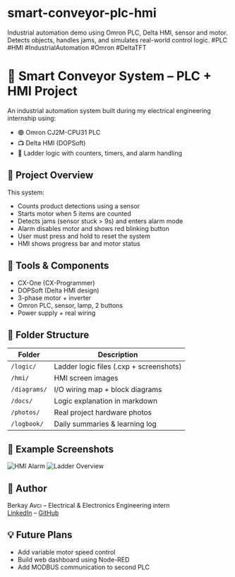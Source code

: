 # smart-conveyor-plc-hmi
Industrial automation demo using Omron PLC, Delta HMI, sensor and motor. Detects objects, handles jams, and simulates real-world control logic. #PLC #HMI #IndustrialAutomation #Omron #DeltaTFT

# 🚀 Smart Conveyor System – PLC + HMI Project

An industrial automation system built during my electrical engineering internship using:
- 🟢 Omron CJ2M-CPU31 PLC
- 📺 Delta HMI (DOPSoft)
- 🧠 Ladder logic with counters, timers, and alarm handling

## 🎯 Project Overview

This system:
- Counts product detections using a sensor
- Starts motor when 5 items are counted
- Detects jams (sensor stuck > 9s) and enters alarm mode
- Alarm disables motor and shows red blinking button
- User must press and hold to reset the system
- HMI shows progress bar and motor status

## 🔧 Tools & Components

- CX-One (CX-Programmer)
- DOPSoft (Delta HMI design)
- 3-phase motor + inverter
- Omron PLC, sensor, lamp, 2 buttons
- Power supply + real wiring

## 🧠 Folder Structure

| Folder      | Description |
|-------------|-------------|
| `/logic/`   | Ladder logic files (.cxp + screenshots) |
| `/hmi/`     | HMI screen images |
| `/diagrams/`| I/O wiring map + block diagrams |
| `/docs/`    | Logic explanation in markdown |
| `/photos/`  | Real project hardware photos |
| `/logbook/` | Daily summaries & learning log |

## 📸 Example Screenshots

![HMI Alarm](hmi/hmi_alarm_screen.png)
![Ladder Overview](logic/ladder_overview.png)

## 📝 Author
Berkay Avcı – Electrical & Electronics Engineering intern  
[LinkedIn](https://linkedin.com/in/berkay-avci-istanbul) – [GitHub](https://github.com/avciberkay)

## 💡 Future Plans

- Add variable motor speed control  
- Build web dashboard using Node-RED  
- Add MODBUS communication to second PLC



